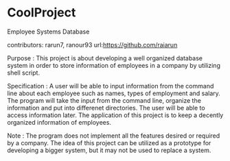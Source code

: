 CoolProject
===========
Employee Systems Database

contributors: rarun7, ranour93
url:https://github.com/raiarun

Purpose : This project is about developing a well organized database system in order to store information of employees in a company by utilizing shell script. 

Specification : A user will be able to 
input information from the command line  about each employee such as names, types of employment and salary.
The program will take the input from the command line, organize the information and put into differenet directories. The user
will be able to access information later.
The application of this project is to keep a decently organized information of employees.

Note : The program does not implement all the features desired or required by a company. The idea of this project can be utilized as a prototype for developing a bigger system, but it 
may not be used to replace a system.
